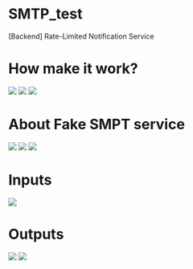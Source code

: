 # SMTP_test
 [Backend] Rate-Limited Notification Service



 # How make it work?
 
 <img src="./img_readme/runvirtual_env.png">
 <img src="./img_readme/runpython.png">
 <img src="./img_readme/running.png">

 # About Fake SMPT service
 
 <img src="./img_readme/smtp.png">
 <img src="./img_readme/smtp2.png">
 <img src="./img_readme/credencials_smtp.png">

 # Inputs

 <img src="./img_readme/input.png">

 # Outputs

 <img src="./img_readme/output1.png">

 <img src="./img_readme/output2.png">
